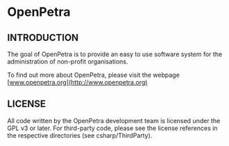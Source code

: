 OpenPetra
=========

INTRODUCTION
------------
The goal of OpenPetra is to provide an easy to use software system for the administration of non-profit organisations.

To find out more about OpenPetra, please visit the webpage [www.openpetra.org](http://www.openpetra.org)

LICENSE
-------
All code written by the OpenPetra development team is licensed under the GPL v3 or later.
For third-party code, please see the license references in the respective directories (see csharp/ThirdParty).